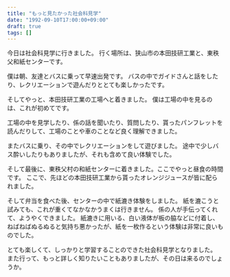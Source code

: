 ```yaml
---
title: "もっと見たかった社会科見学"
date: "1992-09-10T17:00:00+09:00"
draft: true
tags: []
---
```


今日は社会科見学に行きました。
行く場所は、狭山市の本田技研工業と、東秩父和紙センターです。

僕は朝、友達とバスに乗って早速出発です。
バスの中でガイドさんと話をしたり、レクリエーションで遊んだりととても楽しかったです。

そしてやっと、本田技研工業の工場へと着きました。
僕は工場の中を見るのは、これが初めてです。

工場の中を見学したり、係の話を聞いたり、質問したり、貰ったパンフレットを読んだりして、工場のことや車のことなど良く理解できました。

またバスに乗り、その中でレクリエーションをして遊びました。
途中で少しバス酔いしたりもありましたが、それも含めて良い体験でした。

そして最後に、東秩父村の和紙センターに着きました。ここでやっと昼食の時間です。
ここで、先ほどの本田技研工業から貰ったオレンジジュースが皆に配られました。

そして弁当を食べた後、センターの中で紙漉き体験をしました。
紙を漉こうと試みても、これが重くてなかなかうまくは行きません。
係の人が手伝ってくれて、ようやくできました。
紙漉きに用いる、白い液体が板の脇などに付着し、ねばねばぬるぬると気持ち悪かったが、紙を一枚作るという体験は非常に良いものでした。

とても楽しくて、しっかりと学習することのできた社会科見学となりました。
また行って、もっと詳しく知りたいこともありましたが、その日は来るのでしょうか。
